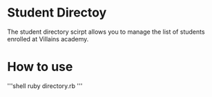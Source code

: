 # Student Directoy #

The student directory scirpt allows you to manage the list of students enrolled
at Villains academy.

# How to use #

'''shell 
ruby directory.rb
'''



